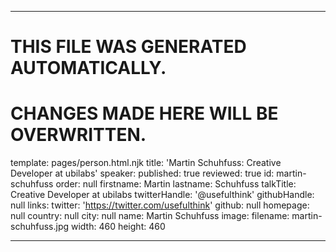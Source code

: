 ----

# THIS FILE WAS GENERATED AUTOMATICALLY.
# CHANGES MADE HERE WILL BE OVERWRITTEN.

template: pages/person.html.njk
title: 'Martin Schuhfuss: Creative Developer at ubilabs'
speaker:
  published: true
  reviewed: true
  id: martin-schuhfuss
  order: null
  firstname: Martin
  lastname: Schuhfuss
  talkTitle: Creative Developer at ubilabs
  twitterHandle: '@usefulthink'
  githubHandle: null
  links:
    twitter: 'https://twitter.com/usefulthink'
    github: null
    homepage: null
  country: null
  city: null
  name: Martin Schuhfuss
  image:
    filename: martin-schuhfuss.jpg
    width: 460
    height: 460

----

 